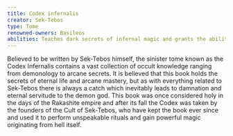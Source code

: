 ```yaml
---
title: Codex infernalis
creator: Sek-Tebos
type: Tome
renowned-owners: Basileos
abilities: Teaches dark secrets of infernal magic and grants the ability to summon and make deals with Sek-Tebos or his subject demons.
---
```


Believed to be written by Sek-Tebos himself, the sinister tome known as the Codex Infernalis contains a vast collection of occult knowledge ranging from demonology to arcane secrets. It is believed that this book holds the secrets of eternal life and arcane mastery, but as with everything related to Sek-Tebos there is always a catch which inevitably leads to damnation and eternal servitude to the demon god. This book was once considered holy in the days of the Rakashite empire and after its fall the Codex was taken by the founders of the Cult of Sek-Tebos, who have kept the book ever since and used it to perform unspeakable rituals and gain powerful magic originating from hell itself.
